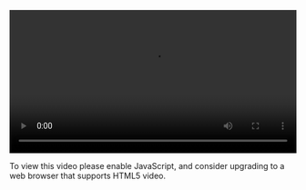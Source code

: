 <video controls="" style="width: 100%; display: block;"><source src="http://o86bpj665.bkt.clouddn.com/chrome-devtools/7-1-device-mode.mp4" type="video/mp4"><p>To view this video please enable JavaScript, and consider upgrading to a web browser that supports HTML5 video.</p></video>
